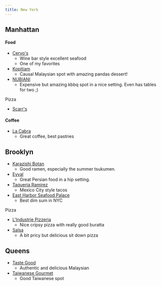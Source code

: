 ```yaml
---
title: New York
---
```


## Manhattan

#### Food

- [Cervo's](https://maps.app.goo.gl/Vp2KkHLa3zNqepwA7?g_st=ic)
	- Wine bar style excellent seafood
	- One of my favorites
- [Kopitiam](https://maps.app.goo.gl/yK38kR3BwYE5Cayn7?g_st=ic)
	- Causal Malaysian spot with amazing pandas dessert!
- [NUBIANI](https://maps.app.goo.gl/AvD5PeMKH84nYj9Y6?g_st=iw)
	- Expensive but amazing kbbq spot in a nice setting. Even has tables for two ;)

Pizza
- [Scarr's](https://goo.gl/maps/3zidcpTq8CS1PLKa9)

#### Coffee

- [La Cabra](https://maps.app.goo.gl/EG1UP9hPk8gwnrmm7?g_st=ic)
	- Great coffee, best pastries

## Brooklyn
- [Karazishi Botan](https://maps.app.goo.gl/ur1wr59RcDbPF2nR8?g_st=ic)
	- Good ramen, especially the summer tsukumen.
- [Eyval](https://maps.app.goo.gl/vMjg3GxpTzmFrdFG8?g_st=ic) 
	- Great Persian food in a hip setting.
- [Taqueria Ramirez](https://maps.app.goo.gl/PqQRnsor5HvXDjuQA?g_st=ic)
	- Mexico City style tacos
- [East Harbor Seafood Palace](https://maps.app.goo.gl/EcJEmjwNr2xe4Uwz9?g_st=ic)
	- Best dim sum in NYC

Pizza
- [L'Industrie Pizzeria](https://goo.gl/maps/ruKCs7fqxyQbtRf98)
	- Nice cripsy pizza with really good buratta
- [Salsa](https://goo.gl/maps/aaU6w3GDxiRJvWmt6)
	- A bit pricy but delicious sit down pizza

## Queens

- [Taste Good](https://maps.app.goo.gl/zJ48wTYJ9UHbrA8S6?g_st=ic)
	- Authentic and delicious Malaysian 
- [Taiwanese Gourmet](https://maps.app.goo.gl/VE6yhHWUbcMjn1WQ8?g_st=ic)
	- Good Taiwanese spot